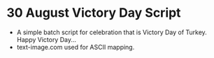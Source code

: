 # 30 August Victory Day Script
- A simple batch script for celebration that is Victory Day of Turkey. Happy Victory Day...
- text-image.com used for ASCII mapping.
